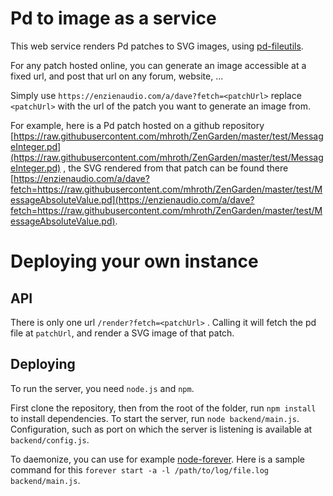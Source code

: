 Pd to image as a service
==========================

This web service renders Pd patches to SVG images, using [pd-fileutils](https://github.com/sebpiq/pd-fileutils).

For any patch hosted online, you can generate an image accessible at a fixed url, and post that url on any forum, website, ...

Simply use `https://enzienaudio.com/a/dave?fetch=<patchUrl>` replace `<patchUrl>` with the url of the patch you want to generate an image from.

For example, here is a Pd patch hosted on a github repository [https://raw.githubusercontent.com/mhroth/ZenGarden/master/test/MessageInteger.pd](https://raw.githubusercontent.com/mhroth/ZenGarden/master/test/MessageInteger.pd) , the SVG rendered from that patch can be found there  [https://enzienaudio.com/a/dave?fetch=https://raw.githubusercontent.com/mhroth/ZenGarden/master/test/MessageAbsoluteValue.pd](https://enzienaudio.com/a/dave?fetch=https://raw.githubusercontent.com/mhroth/ZenGarden/master/test/MessageAbsoluteValue.pd).


Deploying your own instance
=============================

API
-----

There is only one url `/render?fetch=<patchUrl>` . Calling it will fetch the pd file at `patchUrl`, and render a SVG image of that patch.


Deploying
----------

To run the server, you need `node.js` and `npm`.

First clone the repository, then from the root of the folder, run `npm install` to install dependencies. To start the server, run `node backend/main.js`. Configuration, such as port on which the server is listening is available at `backend/config.js`.

To daemonize, you can use for example [node-forever](https://github.com/foreverjs/forever). Here is a sample command for this `forever start -a -l /path/to/log/file.log backend/main.js`.
